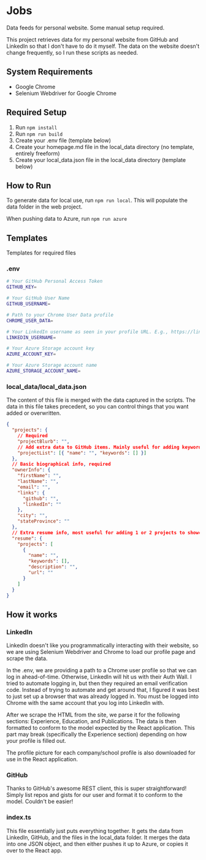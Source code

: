 # Jobs

Data feeds for personal website. Some manual setup required.

This project retrieves data for my personal website from GitHub and LinkedIn so that I don't have to do it myself. The data on the website doesn't change frequently, so I run these scripts as needed.

## System Requirements

- Google Chrome
- Selenium Webdriver for Google Chrome

## Required Setup

1. Run `npm install`
2. Run `npm run build`
3. Create your .env file (template below)
4. Create your homepage.md file in the local_data directory (no template, entirely freeform)
5. Create your local_data.json file in the local_data directory (template below)

## How to Run

To generate data for local use, run `npm run local`. This will populate the data folder in the web project.

When pushing data to Azure, run `npm run azure`

## Templates

Templates for required files

### .env

```bash
# Your GitHub Personal Access Token
GITHUB_KEY=

# Your GitHub User Name
GITHUB_USERNAME=

# Path to your Chrome User Data profile
CHROME_USER_DATA=

# Your LinkedIn username as seen in your profile URL. E.g., https://linkedin.com/in/YOUR_USERNAME
LINKEDIN_USERNAME=

# Your Azure Storage account key
AZURE_ACCOUNT_KEY=

# Your Azure Storage account name
AZURE_STORAGE_ACCOUNT_NAME=
```

### local_data/local_data.json

The content of this file is merged with the data captured in the scripts. The data in this file takes precedent, so you can control things that you want added or overwritten.

```json
{
  "projects": {
    // Required
    "projectBlurb": "",
    // Add extra data to GitHub items. Mainly useful for adding keywords to Gists. Match projects by the `name` key
    "projectList": [{ "name": "", "keywords": [] }]
  },
  // Basic biographical info, required
  "ownerInfo": {
    "firstName": "",
    "lastName": "",
    "email": "",
    "links": {
      "github": "",
      "linkedIn": ""
    },
    "city": "",
    "stateProvince": ""
  },
  // Extra resume info, most useful for adding 1 or 2 projects to showcase
  "resume": {
    "projects": [
      {
        "name": "",
        "keywords": [],
        "description": "",
        "url": ""
      }
    ]
  }
}
```

## How it works

### LinkedIn

LinkedIn doesn't like you programmatically interacting with their website, so we are using Selenium Webdriver and Chrome to load our profile page and scrape the data.

In the .env, we are providing a path to a Chrome user profile so that we can log in ahead-of-time. Otherwise, LinkedIn will hit us with their Auth Wall. I tried to automate logging in, but then they required an email verification code. Instead of trying to automate and get around that, I figured it was best to just set up a browser that was already logged in. You must be logged into Chrome with the same account that you log into LinkedIn with.

After we scrape the HTML from the site, we parse it for the following sections: Experience, Education, and Publications. The data is then formatted to conform to the model expected by the React application. This part may break (specifically the Experience section) depending on how your profile is filled out.

The profile picture for each company/school profile is also downloaded for use in the React application.

### GitHub

Thanks to GitHub's awesome REST client, this is super straightforward! Simply list repos and gists for our user and format it to conform to the model. Couldn't be easier!

### index.ts

This file essentially just puts everything together. It gets the data from LinkedIn, GitHub, and the files in the local_data folder. It merges the data into one JSON object, and then either pushes it up to Azure, or copies it over to the React app.
